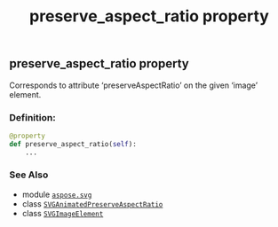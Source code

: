 ﻿---
title: preserve_aspect_ratio property
second_title: Aspose.SVG for Python via .NET API References
description: 
type: docs
weight: 860
url: /python-net/aspose.svg/svgimageelement/preserve_aspect_ratio/
is_root: false
---

## preserve_aspect_ratio property


Corresponds to attribute ‘preserveAspectRatio’ on the given ‘image’ element.
### Definition:
```python
@property
def preserve_aspect_ratio(self):
    ...
```

### See Also
* module [`aspose.svg`](../../)
* class [`SVGAnimatedPreserveAspectRatio`](/svg/python-net/aspose.svg.datatypes/svganimatedpreserveaspectratio)
* class [`SVGImageElement`](/svg/python-net/aspose.svg/svgimageelement)
